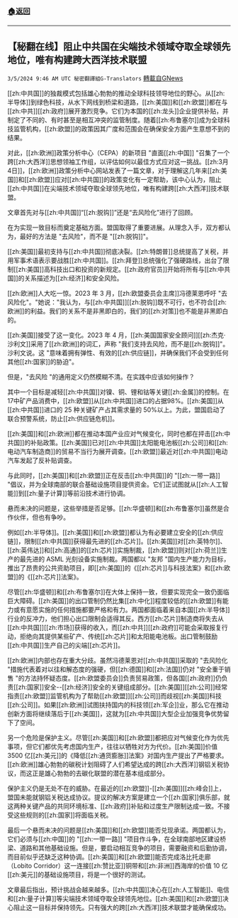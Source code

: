 ###  [:house:返回](README.md)
---


## 【秘翻在线】阻止中共国在尖端技术领域夺取全球领先地位，唯有构建跨大西洋技术联盟
`3/5/2024 9:46 AM UTC 秘密翻譯組G-Translators` [轉載自GNews](https://gnews.org/articles/2366582)

[[zh:中共国]]的独裁模式包括雄心勃勃的推动全球科技领导地位的野心。从[[zh:半导体]]到绿色科技，从水下网线到桥梁和道路，[[zh:美国]]和[[zh:欧盟]]都在与[[zh:中共]][[zh:政府]]展开激烈竞争。它们为本国的[[zh:龙头]]企业提供补贴，并制定了不同的、有时甚至是相互冲突的监管制度。随着[[zh:布鲁塞尔]]成为全球科技监管机构，[[zh:欧盟]]的政策因其广度和范围会在确保安全方面产生意想不到的结果。

对此，[[zh:欧洲]]政策分析中心（CEPA）的新项目 "直面[[zh:中国]] "召集了一个跨[[zh:大西洋]]思想领袖工作组，以评估如何以最佳方式应对这一挑战。[[zh:3月4日]]，[[zh:欧洲]]政策分析中心网站发表了一篇文章，对于理解这几年来[[zh:美国]]和[[zh:欧盟]]应对[[zh:中共国]]的政策变化有一定帮助，该中心认为，阻止[[zh:中共国]]在尖端技术领域夺取全球领先地位，唯有构建跨[[zh:大西洋]]技术联盟。

文章首先对与[[zh:中共国]]“[[zh:脱钩]]”还是“去风险化”进行了回顾。

在为实现一致目标而奠定基础方面。盟国取得了重要进展。从理念入手，双方都认为，最好的方法是 "去风险"，而不是 "[[zh:脱钩]]"。

[[zh:美国]]最初支持与[[zh:中共国]]彻底决裂。[[zh:特朗普]]总统提高了关税，并用军事术语表示要战胜[[zh:中共国]]。[[zh:拜登]]总统强化了强硬路线，出台了限制[[zh:美国]]高科技出口和投资的新规定。[[zh:政府官员]]开始将所有与[[zh:中共国]]的关系描述为[[zh:经济]]和安全风险。

[[zh:欧洲]]人大吃一惊。2023 年 3 月，[[zh:欧盟委员会主席]]冯德莱恩呼吁 "去风险化"。"她说："我认为，与[[zh:中共国]][[zh:脱钩]]既不可行，也不符合[[zh:欧洲]]的利益。我们的关系不是非黑即白的，我们的[[zh:对策]]也不能是非黑即白的。

[[zh:美国]]接受了这一变化。2023 年 4 月，[[zh:美国国家安全顾问]][[zh:杰克·沙利文]]采用了[[zh:欧洲]]的词汇，声称 "我们支持去风险，而不是[[zh:脱钩]]"。沙利文说。这 "意味着拥有弹性、有效的[[zh:供应链]]，并确保我们不会受到任何其他[[zh:国家]]的胁迫"。

但是，"去风险 "的通用定义仍然模糊不清。在实践中应该如何操作？

其中一个目标是减轻[[zh:中共国]]对镍、铜、锂和钴等关键[[zh:金属]]的控制。在17中矿产品消费中，[[zh:欧盟]]从[[zh:中共国]]进口的占据98%。[[zh:美国]]从[[zh:中共国]]进口的 25 种关键矿产占其需求量的 50%以上。为此，盟国启动了联合预警系统，防止[[zh:供应链危机]]。

[[zh:美国]]和[[zh:欧洲]]都在推动本国产业应对气候变化，同时也都在抨击[[zh:中共国]]的补贴政策。[[zh:美国]]已对[[zh:中共国]]太阳能电池板[[zh:公司]]和[[zh:电动汽车制造商]]的贸易不当行为展开调查。[[zh:欧盟]]最近对[[zh:中共国]]电动汽车发起了反补贴调查。

与此同时，[[zh:美国]]和[[zh:欧盟]]正在反击[[zh:中共国]]的 "[[zh:一带一路]] "倡议，并为全球南部的联合基础设施项目提供资金。它们正试图就从[[zh:人工智能]]到[[zh:量子计算]]等前沿技术进行协调。

悬而未决的问题是，这些举措是否足够。[[zh:华盛顿]]和[[zh:布鲁塞尔]]虽然是合作伙伴，但也有争吵。

例如[[zh:半导体]]。[[zh:美国]]和[[zh:欧盟]]都认为有必要建立安全的[[zh:供应链]]，限制[[zh:中共国]]获得最先进的[[zh:芯片]]。[[zh:美国]]对[[zh:英特尔]]、[[zh:英伟达]]和[[zh:高通]]的[[zh:芯片]]实施制裁，[[zh:欧盟]]则对[[zh:荷兰]]生产的最先进的 ASML 光刻设备实施制裁。两国都以 "友邦 "国内生产能力为目标，推出了昂贵的公共资助项目，即[[zh:美国]]的《[[zh:芯片]]与科技法案》和[[zh:欧盟]]的《[[zh:芯片]]法案》。

尽管[[zh:华盛顿]]和[[zh:布鲁塞尔]]在大体上保持一致，但要实现完全一致仍面临巨大障碍。[[zh:美国]]的出口管制仍然比集[[zh:中化]]程度较低的[[zh:欧盟]]有能力或有意愿实施的任何措施都要严格和有力。两国都面临着来自本国[[zh:半导体]]行业的反冲力，他们担心出口限制会适得其反。西方[[zh:芯片]]制造商将失去从[[zh:中共国]][[zh:市场]]获得的收入，而[[zh:中共]][[zh:政府]]可能会采取报复行动，拒绝向其提供某些矿产、传统[[zh:芯片]]和太阳能电池板。出口管制鼓励[[zh:中共国]]生产自己的尖端[[zh:芯片]]。

[[zh:欧洲]]内部也存在重大分歧。虽然冯德莱恩对[[zh:中共国]]采取的 "去风险化 "措施代表着对以往和解态度的强硬，但[[zh:德国]]和[[zh:法国]]仍对 "安全重于销售 "的方法持怀疑态度。[[zh:欧盟委员会]]负责贸易政策，但各国[[zh:政府]]仍负责[[zh:国家]]安全\--[[zh:经济]]安全的关键组成部分。[[zh:美国]][[zh:公司]]经常指责[[zh:欧盟]]监管机构为了帮助[[zh:欧盟]][[zh:公司]]而歧视[[zh:美国]]科技[[zh:公司]]。如果[[zh:欧洲]]试图扶持国内的科技领[[zh:军企]]业，那么它在推动创新方面将继续落后于[[zh:美国]]，这就为[[zh:中共国]]大型企业加强竞争优势留下了空间。

另一个危险是保护主义。尽管[[zh:美国]]和[[zh:欧盟]]都把应对气候变化作为优先事项，但它们都优先考虑国内生产，往往以牺牲对方为代价。[[zh:美国]]价值 3500 亿[[zh:美元]]的《降低[[zh:通货膨胀]]法案》对国内生产提出了严格要求。[[zh:欧洲]]雄心勃勃的碳税计划阻碍了人们希望达成的跨[[zh:大西洋]]钢铝关税协议，而这正是雄心勃勃的去碳化联盟的潜在基本组成部分。

保护主义仍是无处不在的威胁。在最近的[[zh:欧盟]]\-[[zh:美国]][[zh:峰会]]上，盟国未能就钢铝关税达成协议。提议的解决方案是建立一个[[zh:国家]]俱乐部，就这两种关键产品的共同环境标准、[[zh:政府]]补贴和过度生产限制达成一致。不接受这些规则的[[zh:国家]]将面临关税。 

最后一个悬而未决的问题是[[zh:美国]]和[[zh:欧盟]]能否兑现承诺。两国都认为，它们必须与[[zh:中国]]的 "[[zh:一带一路]] "项目作斗争，在全球南部地区建设桥梁、道路和其他基础设施。但是，要启动相互竞争的项目，需要融资和后勤协调，而目前似乎还缺乏这种协调。[[zh:美国]]和[[zh:欧盟]]能否完成洛比托走廊（Lobito Corridor）这一连接[[zh:赞比亚]]铜带和[[zh:非洲]]西海岸的价值 10 亿[[zh:美元]]的基础设施项目，将是一个很好的测试。

文章最后指出，预计挑战会越来越多。[[zh:中共国]]决心在[[zh:人工智能]]、电信和[[zh:量子计算]]等尖端技术领域夺取全球领先地位。[[zh:美国]]和[[zh:欧盟]]决心阻止这一目标并保持领先。只有强大的跨[[zh:大西洋]]技术联盟才能确保成功。
